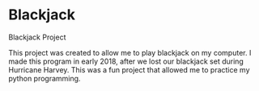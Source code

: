 # Blackjack
Blackjack Project

This project was created to allow me to play blackjack on my computer.
I made this program in early 2018, after we lost our blackjack set during Hurricane Harvey.
This was a fun project that allowed me to practice my python programming.
